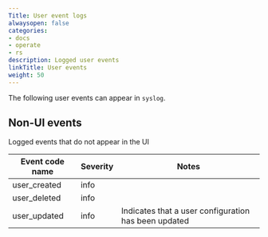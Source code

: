 ```yaml
---
Title: User event logs
alwaysopen: false
categories:
- docs
- operate
- rs
description: Logged user events
linkTitle: User events
weight: 50
---
```


The following user events can appear in `syslog`.

## Non-UI events

Logged events that do not appear in the UI

| Event code name | Severity | Notes |
|-----------------|----------|-------|
| user_created | info |  |
| user_deleted | info |  |
| user_updated | info | Indicates that a user configuration has been updated |
